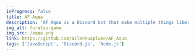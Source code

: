 ```yaml
---
inProgress: false
title: AF Aqua
description: 'AF Aqua is a Discord bot that make multiple things like: announce when a Twitch streamer goes live, give random cooking recipes, create time capsules, and more. The bot is written in javascript using the Discord.js library.'
img_alt: furutsu-game
img_src: /aqua.png
link: https://github.com/ailedeuxplume/AF_Aqua
tags: ['JavaScript', 'Discord.js', 'Node.js']
---
```

